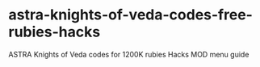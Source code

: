 # astra-knights-of-veda-codes-free-rubies-hacks
ASTRA Knights of Veda codes for 1200K rubies Hacks MOD menu guide
